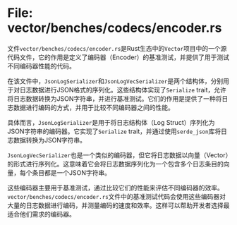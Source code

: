 # File: vector/benches/codecs/encoder.rs

文件`vector/benches/codecs/encoder.rs`是Rust生态中的`Vector`项目中的一个源代码文件，它的作用是定义了编码器（Encoder）的基准测试，并提供了用于测试不同编码器性能的代码。

在该文件中，`JsonLogSerializer`和`JsonLogVecSerializer`是两个结构体，分别用于对日志数据进行JSON格式的序列化。这些结构体实现了`Serialize` trait，允许将日志数据转换为JSON字符串，并进行基准测试。它们的作用是提供了一种将日志数据进行编码的方式，并用于比较不同编码器之间的性能。

具体而言，`JsonLogSerializer`是用于将日志结构体（Log Struct）序列化为JSON字符串的编码器。它实现了`Serialize` trait，并通过使用`serde_json`库将日志数据转换为JSON字符串。

`JsonLogVecSerializer`也是一个类似的编码器，但它将日志数据以向量（Vector）的形式进行序列化。这意味着它会将日志数据序列化为一个包含多个日志条目的向量，每个条目都是一个JSON字符串。

这些编码器主要用于基准测试，通过比较它们的性能来评估不同编码器的效率。`vector/benches/codecs/encoder.rs`文件中的基准测试代码会使用这些编码器对大量的日志数据进行编码，并测量编码的速度和效率。这样可以帮助开发者选择最适合他们需求的编码器。

